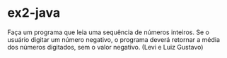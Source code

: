 # ex2-java
Faça um programa que leia uma sequência de números inteiros. Se o usuário digitar um número negativo, o programa deverá retornar a média dos números digitados, sem o valor negativo. (Levi e Luiz Gustavo)   
